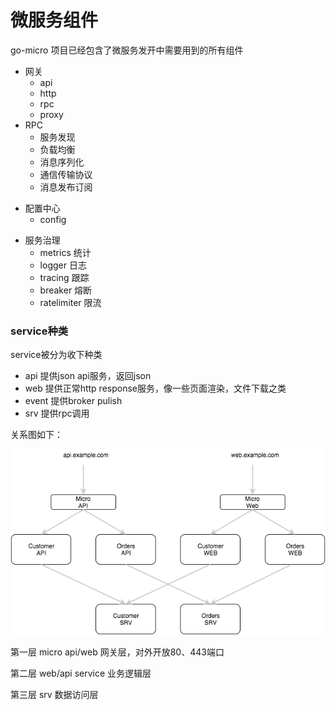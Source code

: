 # 微服务组件

go-micro 项目已经包含了微服务发开中需要用到的所有组件

* 网关
  - api
  - http
  - rpc
  - proxy
* RPC
  - 服务发现
  - 负载均衡
  - 消息序列化
  - 通信传输协议
  - 消息发布订阅
- 配置中心
  - config
* 服务治理
  * metrics 统计
  * logger  日志
  * tracing 跟踪
  * breaker 熔断
  * ratelimiter 限流

### service种类

service被分为收下种类
 - api 提供json api服务，返回json
 - web 提供正常http response服务，像一些页面渲染，文件下载之类
 - event  提供broker pulish
 - srv 提供rpc调用



关系图如下：

![](/assets/service_types.png)



第一层 micro api/web 网关层，对外开放80、443端口

第二层 web/api service 业务逻辑层

第三层 srv 数据访问层
